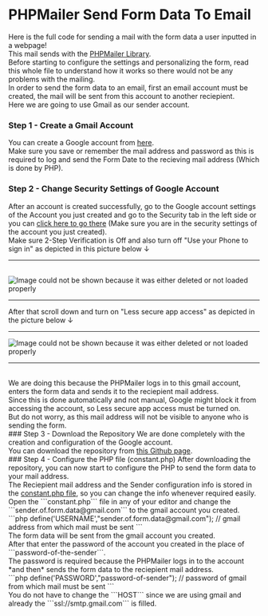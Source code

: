 # PHPMailer Send Form Data To Email
Here is the full code for sending a mail with the form data a user inputted in a webpage!<br>
This mail sends with the <a href="https://en.wikipedia.org/wiki/PHPMailer">PHPMailer Library</a>.<br>
Before starting to configure the settings and personalizing the form, read this whole file to understand how it works so there would not be any problems with the mailing.<br>
In order to send the form data to an email, first an email account must be created, the mail will be sent from this account to another reciepient.<br>
Here we are going to use Gmail as our sender account.<br>
### Step 1 - Create a Gmail Account 
You can create a Google account from <a href="https://accounts.google.com/signup?hl=en">here</a>.<br>
Make sure you save or remember the mail address and password as this is required to log and send the Form Date to the recieving mail address (Which is done by PHP).<br>
### Step 2 - Change Security Settings of Google Account
After an account is created successfully, go to the Google account settings of the Account you just created and go to the Security tab in the left side or you can <a href="https://myaccount.google.com/intro/security">click here to go there</a> (Make sure you are in the security settings of the account you just created).<br>
Make sure 2-Step Verification is Off and also turn off "Use your Phone to sign in" as depicted in this picture below &#8595;<br>
<hr><br>
<img src="https://i.imgur.com/OaQ3J28.jpg" alt="Image could not be shown because it was either deleted or not loaded properly">
<hr>
After that scroll down and turn on "Less secure app access" as depicted in the picture below &#8595;<hr>
<img src="https://i.imgur.com/EirB1CC.jpg" alt="Image could not be shown because it was either deleted or not loaded properly">
<hr><br>
We are doing this because the PHPMailer logs in to this gmail account, enters the form data and sends it to the reciepient mail address.<br>
Since this is done automatically and not manual, Google might block it from accessing the account, so Less secure app access must be turned on.<br>
But do not worry, as this mail address will not be visible to anyone who is sending the form.<br>
### Step 3 - Download the Repository
We are done completely with the creation and configuration of the Google account.<br>
You can download the repository from <a href="https://github.com/BraxtonElmer/PHPMailer-Send-Form-Data-To-Email/">this Github page</a>.<br>
### Step 4 - Configure the PHP file (constant.php)
After downloading the repository, you can now start to configure the PHP to send the form data to your mail address.<br>
The Reciepient mail address and the Sender configuration info is stored in the <a href="https://github.com/BraxtonElmer/PHPMailer-Send-Form-Data-To-Email/blob/master/constant.php">constant.php file</a>, so you can change the info whenever required easily.<br>
Open the ```constant.php``` file in any of your editor and change the ```sender.of.form.data@gmail.com``` to the gmail account you created.<br>
```php
define('USERNAME',"sender.of.form.data@gmail.com"); // gmail address from which mail must be sent
```
<br>
The form data will be sent from the gmail account you created.<br>
After that enter the password of the account you created in the place of ```password-of-the-sender```.<br>
The password is required because the PHPMailer logs in to the account *and then* sends the form data to the reciepient mail address.<br>
```php
define('PASSWORD',"password-of-sender"); // password of gmail from which mail must be sent
```
<br>
You do not have to change the ```HOST``` since we are using gmail and already the ```ssl://smtp.gmail.com``` is filled.<br>
